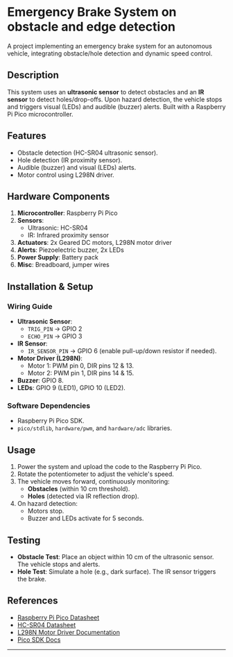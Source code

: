 # Emergency Brake System on obstacle and edge detection

A project implementing an emergency brake system for an autonomous vehicle, integrating obstacle/hole detection and dynamic speed control.

## Description
This system uses an **ultrasonic sensor** to detect obstacles and an **IR sensor** to detect holes/drop-offs. Upon hazard detection, the vehicle stops and triggers visual (LEDs) and audible (buzzer) alerts. Built with a Raspberry Pi Pico microcontroller.

## Features
- Obstacle detection (HC-SR04 ultrasonic sensor).
- Hole detection (IR proximity sensor).
- Audible (buzzer) and visual (LEDs) alerts.
- Motor control using L298N driver.

## Hardware Components
1. **Microcontroller**: Raspberry Pi Pico  
2. **Sensors**:  
   - Ultrasonic: HC-SR04  
   - IR: Infrared proximity sensor  
4. **Actuators**: 2x Geared DC motors, L298N motor driver  
5. **Alerts**: Piezoelectric buzzer, 2x LEDs  
6. **Power Supply**: Battery pack  
7. **Misc**: Breadboard, jumper wires  

## Installation & Setup
### Wiring Guide
- **Ultrasonic Sensor**:  
  - `TRIG_PIN` → GPIO 2  
  - `ECHO_PIN` → GPIO 3  
- **IR Sensor**:  
  - `IR_SENSOR_PIN` → GPIO 6 (enable pull-up/down resistor if needed).  
- **Motor Driver (L298N)**:  
  - Motor 1: PWM pin 0, DIR pins 12 & 13.  
  - Motor 2: PWM pin 1, DIR pins 14 & 15.  
- **Buzzer**: GPIO 8.  
- **LEDs**: GPIO 9 (LED1), GPIO 10 (LED2).  

### Software Dependencies
- Raspberry Pi Pico SDK.
- `pico/stdlib`, `hardware/pwm`, and `hardware/adc` libraries.

## Usage
1. Power the system and upload the code to the Raspberry Pi Pico.  
2. Rotate the potentiometer to adjust the vehicle's speed.  
3. The vehicle moves forward, continuously monitoring:  
   - **Obstacles** (within 10 cm threshold).  
   - **Holes** (detected via IR reflection drop).  
4. On hazard detection:  
   - Motors stop.  
   - Buzzer and LEDs activate for 5 seconds.  

## Testing
- **Obstacle Test**: Place an object within 10 cm of the ultrasonic sensor. The vehicle stops and alerts.  
- **Hole Test**: Simulate a hole (e.g., dark surface). The IR sensor triggers the brake.  

## References
- [Raspberry Pi Pico Datasheet](https://www.raspberrypi.org/documentation/pico/getting-started/)  
- [HC-SR04 Datasheet](link_to_datasheet)  
- [L298N Motor Driver Documentation](link_to_datasheet)  
- [Pico SDK Docs](https://raspberrypi.github.io/pico-sdk-doxygen/)  

---

